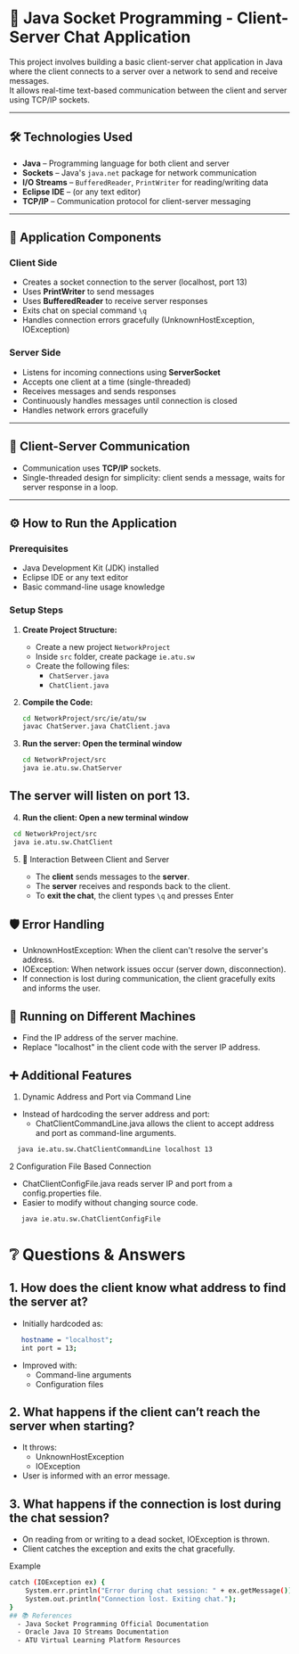 # 💬 Java Socket Programming - Client-Server Chat Application

This project involves building a basic client-server chat application in Java where the client connects to a server over a network to send and receive messages.  
It allows real-time text-based communication between the client and server using TCP/IP sockets.

---

## 🛠️ Technologies Used

- **Java** – Programming language for both client and server
- **Sockets** – Java's `java.net` package for network communication
- **I/O Streams** – `BufferedReader`, `PrintWriter` for reading/writing data
- **Eclipse IDE** – (or any text editor)
- **TCP/IP** – Communication protocol for client-server messaging

---

## 📜 Application Components

### Client Side
- Creates a socket connection to the server (localhost, port 13)
- Uses **PrintWriter** to send messages
- Uses **BufferedReader** to receive server responses
- Exits chat on special command `\q`
- Handles connection errors gracefully (UnknownHostException, IOException)

### Server Side
- Listens for incoming connections using **ServerSocket**
- Accepts one client at a time (single-threaded)
- Receives messages and sends responses
- Continuously handles messages until connection is closed
- Handles network errors gracefully

---

## 🔄 Client-Server Communication
- Communication uses **TCP/IP** sockets.
- Single-threaded design for simplicity: client sends a message, waits for server response in a loop.

---

## ⚙️ How to Run the Application

### Prerequisites
- Java Development Kit (JDK) installed
- Eclipse IDE or any text editor
- Basic command-line usage knowledge

### Setup Steps

1. **Create Project Structure:**
   - Create a new project `NetworkProject`
   - Inside `src` folder, create package `ie.atu.sw`
   - Create the following files:
     - `ChatServer.java`
     - `ChatClient.java`

2. **Compile the Code:**
   ```bash
   cd NetworkProject/src/ie/atu/sw
   javac ChatServer.java ChatClient.java
3. **Run the server: Open the terminal window**
   ```bash
   cd NetworkProject/src
   java ie.atu.sw.ChatServer
  **The server will listen on port 13.**
  -
4.  **Run the client: Open a new terminal window**
   ```bash
    cd NetworkProject/src
    java ie.atu.sw.ChatClient
```
5. 🔄 Interaction Between Client and Server

   - The **client** sends messages to the **server**.
   - The **server** receives and responds back to the client.
   - To **exit the chat**, the client types `\q` and presses Enter 

## 🛡️ Error Handling
   - UnknownHostException: When the client can't resolve the server's address.
   - IOException: When network issues occur (server down, disconnection).
   - If connection is lost during communication, the client gracefully exits and informs the user.
     
## 📡 Running on Different Machines
   - Find the IP address of the server machine.
   - Replace "localhost" in the client code with the server IP address.

## ➕ Additional Features
1. Dynamic Address and Port via Command Line
 - Instead of hardcoding the server address and port:
    - ChatClientCommandLine.java allows the client to accept address and port as command-line arguments.

```bash
  java ie.atu.sw.ChatClientCommandLine localhost 13
```
2 Configuration File Based Connection
  -  ChatClientConfigFile.java reads server IP and port from a config.properties file.
  -  Easier to modify without changing source code.

```bash
   java ie.atu.sw.ChatClientConfigFile
 ```
# ❔ Questions & Answers
## 1. How does the client know what address to find the server at?
  - Initially hardcoded as:
```bash
   hostname = "localhost";
   int port = 13;
 ```
 -  Improved with:
    - Command-line arguments
    - Configuration files
## 2. What happens if the client can’t reach the server when starting?
   - It throws:
      - UnknownHostException
      - IOException
   - User is informed with an error message.
## 3. What happens if the connection is lost during the chat session?
   - On reading from or writing to a dead socket, IOException is thrown.
   - Client catches the exception and exits the chat gracefully.

Example
```bash
catch (IOException ex) {
    System.err.println("Error during chat session: " + ex.getMessage());
    System.out.println("Connection lost. Exiting chat.");
}
## 📚 References
  - Java Socket Programming Official Documentation
  - Oracle Java IO Streams Documentation
  - ATU Virtual Learning Platform Resources
